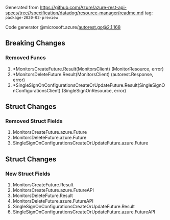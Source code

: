Generated from https://github.com/Azure/azure-rest-api-specs/tree//specification/datadog/resource-manager/readme.md tag: `package-2020-02-preview`

Code generator @microsoft.azure/autorest.go@2.1.168

## Breaking Changes

### Removed Funcs

1. *MonitorsCreateFuture.Result(MonitorsClient) (MonitorResource, error)
1. *MonitorsDeleteFuture.Result(MonitorsClient) (autorest.Response, error)
1. *SingleSignOnConfigurationsCreateOrUpdateFuture.Result(SingleSignOnConfigurationsClient) (SingleSignOnResource, error)

## Struct Changes

### Removed Struct Fields

1. MonitorsCreateFuture.azure.Future
1. MonitorsDeleteFuture.azure.Future
1. SingleSignOnConfigurationsCreateOrUpdateFuture.azure.Future

## Struct Changes

### New Struct Fields

1. MonitorsCreateFuture.Result
1. MonitorsCreateFuture.azure.FutureAPI
1. MonitorsDeleteFuture.Result
1. MonitorsDeleteFuture.azure.FutureAPI
1. SingleSignOnConfigurationsCreateOrUpdateFuture.Result
1. SingleSignOnConfigurationsCreateOrUpdateFuture.azure.FutureAPI
